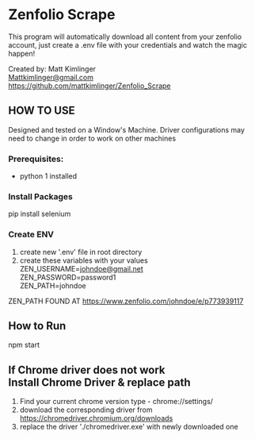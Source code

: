 # Zenfolio Scrape

This program will automatically download all content from your zenfolio account,
just create a .env file with your credentials and watch the magic happen!

Created by: Matt Kimlinger <br/>
Mattkimlinger@gmail.com <br/>
https://github.com/mattkimlinger/Zenfolio_Scrape

## HOW TO USE

Designed and tested on a Window's Machine. Driver configurations may 
need to change in order to work on other machines

### Prerequisites:
* python 1 installed
### Install Packages
pip install selenium

### Create ENV
1. create new '.env' file in root directory
2. create these variables with your values<br/>
    ZEN_USERNAME=johndoe@gmail.net<br/>
    ZEN_PASSWORD=password1<br/>
    ZEN_PATH=johndoe<br/>

ZEN_PATH FOUND AT
https://www.zenfolio.com/johndoe/e/p773939117

## How to Run 
npm start

##
## If Chrome driver does not work <br/>Install Chrome Driver & replace path
1. Find your current chrome version type - chrome://settings/
2. download the corresponding driver from
https://chromedriver.chromium.org/downloads
3. replace the driver './chromedriver.exe' with newly downloaded one
